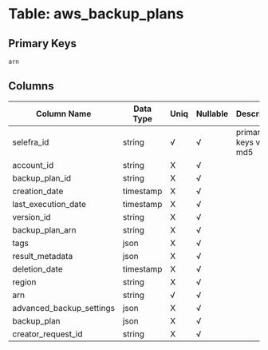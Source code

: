 # Table: aws_backup_plans

## Primary Keys 

```
arn
```


## Columns 

|  Column Name   |  Data Type  | Uniq | Nullable | Description | 
|  ----  | ----  | ----  | ----  | ---- | 
| selefra_id | string | √ | √ | primary keys value md5 | 
| account_id | string | X | √ |  | 
| backup_plan_id | string | X | √ |  | 
| creation_date | timestamp | X | √ |  | 
| last_execution_date | timestamp | X | √ |  | 
| version_id | string | X | √ |  | 
| backup_plan_arn | string | X | √ |  | 
| tags | json | X | √ |  | 
| result_metadata | json | X | √ |  | 
| deletion_date | timestamp | X | √ |  | 
| region | string | X | √ |  | 
| arn | string | √ | √ |  | 
| advanced_backup_settings | json | X | √ |  | 
| backup_plan | json | X | √ |  | 
| creator_request_id | string | X | √ |  | 


